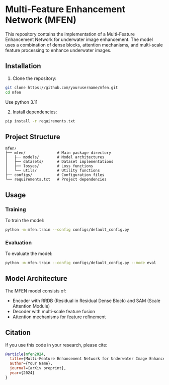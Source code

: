 # Multi-Feature Enhancement Network (MFEN)

This repository contains the implementation of a Multi-Feature Enhancement Network for underwater image enhancement. The model uses a combination of dense blocks, attention mechanisms, and multi-scale feature processing to enhance underwater images.

## Installation

1. Clone the repository:
```bash
git clone https://github.com/yourusername/mfen.git
cd mfen
```
Use python 3.11


2. Install dependencies:
```bash
pip install -r requirements.txt
```

## Project Structure

```
mfen/
├── mfen/              # Main package directory
│   ├── models/        # Model architectures
│   ├── datasets/      # Dataset implementations
│   ├── losses/        # Loss functions
│   └── utils/         # Utility functions
├── configs/           # Configuration files
└── requirements.txt   # Project dependencies
```

## Usage

### Training

To train the model:

```bash
python -m mfen.train --config configs/default_config.py
```

### Evaluation

To evaluate the model:

```bash
python -m mfen.train --config configs/default_config.py --mode eval
```

## Model Architecture

The MFEN model consists of:
- Encoder with RRDB (Residual in Residual Dense Block) and SAM (Scale Attention Module)
- Decoder with multi-scale feature fusion
- Attention mechanisms for feature refinement

## Citation

If you use this code in your research, please cite:

```bibtex
@article{mfen2024,
  title={Multi-Feature Enhancement Network for Underwater Image Enhancement},
  author={Your Name},
  journal={arXiv preprint},
  year={2024}
}
``` 